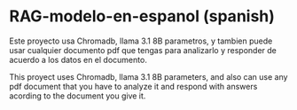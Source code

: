 # RAG-modelo-en-espanol (spanish)
Este proyecto usa Chromadb, llama 3.1 8B parametros, y tambien puede usar cualquier documento pdf que tengas para analizarlo y responder de acuerdo a los datos en el documento.

This proyect uses Chromadb, llama 3.1 8B parameters, and also can use any pdf document that you have to analyze it and respond with answers acording to the document you give it.
